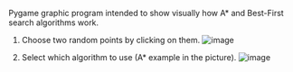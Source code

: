 Pygame graphic program intended to show visually how A* and Best-First search algorithms work.

1. Choose two random points by clicking on them.
![image](https://github.com/user-attachments/assets/5ee9d76a-73ba-4009-894e-19cc8012fb5f)

2. Select which algorithm to use (A* example in the picture).
![image](https://github.com/user-attachments/assets/58278f7e-c40e-4d32-a92e-abb8a17103a2)


